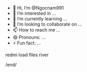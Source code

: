 - 👋 Hi, I’m @Ngocnam991
- 👀 I’m interested in ...
- 🌱 I’m currently learning ...
- 💞️ I’m looking to collaborate on ...
- 📫 How to reach me ...
- 😄 Pronouns: ...
- ⚡ Fun fact: ...

<!---
Ngocnam991/Ngocnam991 is a ✨ special ✨ repository because its `README.md` (this file) appears on your GitHub profile.
You can click the Preview link to take a look at your changes.
--->redmi load files river
/end/

